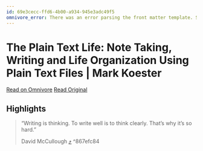 ```yaml
---
id: 69e3cecc-ffd6-4b00-a934-945e3adc49f5
omnivore_error: There was an error parsing the front matter template. See console for details.
---
```


# The Plain Text Life: Note Taking, Writing and Life Organization Using Plain Text Files | Mark Koester

[Read on Omnivore](https://omnivore.app/me/http-www-markwk-com-plain-text-life-html-18b670a695e)
[Read Original](http://www.markwk.com/plain-text-life.html)

## Highlights

> “Writing is thinking. To write well is to think clearly. That’s why it’s so hard.”
> 
> David McCullough [⤴️](https://omnivore.app/me/http-www-markwk-com-plain-text-life-html-18b670a695e#867efc84-393f-4304-a866-b82880a242d5)  ^867efc84

